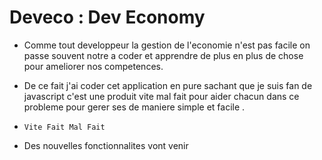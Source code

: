 # Deveco : Dev Economy 

- Comme tout developpeur la gestion de l'economie n'est pas facile
  on passe souvent notre a coder et apprendre de plus en plus de 
  chose pour ameliorer nos competences.

- De ce fait j'ai coder cet application en pure sachant que je suis fan
  de javascript c'est une produit vite mal fait pour aider chacun 
  dans ce probleme pour gerer ses de maniere simple et facile .

- `Vite Fait Mal Fait`
- Des nouvelles fonctionnalites vont venir